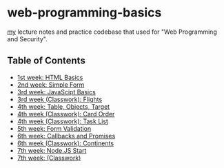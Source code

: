 # web-programming-basics

[my](https://github.com/sadykhzadeh) lecture notes and practice codebase that
used for "Web Programming and Security".

## Table of Contents

- [1st week: HTML Basics](https://sadykhzadeh.github.io/web-programming-basics/1-html-basics)
- [2nd week: Simple Form](https://sadykhzadeh.github.io/web-programming-basics/2-simple-form)
- [3rd week: JavaScipt Basics](https://sadykhzadeh.github.io/web-programming-basics/3-javascript-basics)
- [3rd week (Classwork): Flights](https://sadykhzadeh.github.io/web-programming-basics/3.2-classwork-flights)
- [4th week: Table, Objects, Target](https://sadykhzadeh.github.io/web-programming-basics/4-table-objects-target)
- [4th week (Classwork): Card Order](https://sadykhzadeh.github.io/web-programming-basics/4.2-card-order)
- [4th week (Classwork): Task List](https://sadykhzadeh.github.io/web-programming-basics/4.3-task-list)
- [5th week: Form Validation](https://sadykhzadeh.github.io/web-programming-basics/5-form-validation)
- [6th week: Callbacks and Promises](https://sadykhzadeh.github.io/web-programming-basics/6-callbacks-promises)
- [6th week (Classwork): Continents](https://sadykhzadeh.github.io/web-programming-basics/6.2-classwork-continents)
- [7th week: Node.JS Start](https://sadykhzadeh.github.io/web-programming-basics/7-nodejs-start)
- [7th week: (Classwork)](https://sadykhzadeh.github.io/web-programming-basics/7.2-task)
